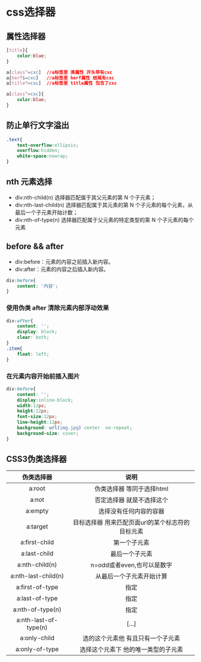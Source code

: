 # css选择器

## 属性选择器

```css
[title]{
    color:blue;
}
```

```css
a[class^=cxc]  //a标签里 类属性 开头带有cxc
a[herf$=cxc]   //a标签里 herf属性 结尾有cxc
a[title*=cxc]  //a标签里 title属性 包含了cxc

a[class^=cxc]{
    color:blue;
}
```

## 防止单行文字溢出

```css
.text{
    text-overflow:ellipsis;
    overflow:hidden;  
    white-space:nowrap;
}
```

## nth 元素选择

- div:nth-child(n) 选择器匹配属于其父元素的第 N 个子元素；
- div:nth-last-child(n) 选择器匹配属于其元素的第 N 个子元素的每个元素，从最后一个子元素开始计数；
- div:nth-of-type(n) 选择器匹配属于父元素的特定类型的第 N 个子元素的每个元素

## before && after

- div:before：元素的内容之前插入新内容。
- div:after：元素的内容之后插入新内容。
  
```css
div:before{
    content: '内容';
}
```
  
### 使用伪类 after 清除元素内部浮动效果

```css
div:after{
    content: '';
    display: block;
    clear: both;
}
.item{
    float: left;
}
```

### 在元素内容开始前插入图片

```css
div:before{
    content: '';
    display:inline-block;
    width:12px;
    height:12px;
    font-size:12px;
    line-height:12px;
    background: url(img.jpg) center  no-repeat;
    background-size: cover;
}
```
## CSS3伪类选择器

伪类选择器|说明
:-:|:-:
a:root|伪类选择器 等同于选择html
a:not|否定选择器 就是不选择这个
a:empty|选择没有任何内容的容器
a:target|目标选择器 用来匹配页面url的某个标志符的目标元素
a:first-child|第一个子元素
a:last-child|最后一个子元素
a:nth-child(n)|n=odd或者even,也可以是数字
a:nth-last-child(n)|从最后一个子元素开始计算
a:first-of-type|指定
a:last-of-type|指定
a:nth-of-type(n)|指定
a:nth-last-of-type(n)|[...]
a:only-child|选的这个元素他 有且只有一个子元素
a:only-of-type|选择这个元素下 他的唯一类型的子元素